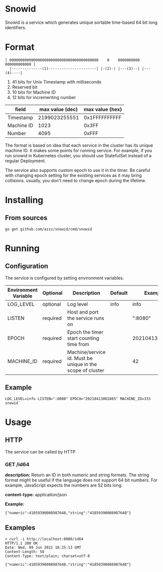 # Snowid
Snowid is a service which generates unique sortable time-based 64 bit long identifiers.

# Format

```
[ 00000000000000000000000000000000000000000    0    0000000000 000000000000 ]
  |--------------(1)----------------------| |-(2)-| |---(3)--| |---(4)----|
```
1) 41 bits for Unix Timestamp with milliseconds
2) Reserved bit
3) 10 bits for Machine ID
4) 12 bits for incrementing number

| field      | max value (dec) | max value (hex) |
|------------|-----------------|-----------------|
| Timestamp  | 2199023255551   | 0x1FFFFFFFFFF   |
| Machine ID | 1023            | 0x3FF           |
| Number     | 4095            | 0xFFF           |

The format is based on idea that each service in the cluster has its unique machine ID. 
It makes some points for running service. For example, if you run snowid in Kubernetes cluster, you should use StatefulSet instead of a regular Deployment. 

The service also supports custom epoch to use it in the timer. Be careful with changing epoch setting for the existing services as it may bring collisions. 
usually, you don't need to change epoch during the lifetime.   

# Installing

## From sources

```
go get github.com/azzz/snowid/cmd/snowid
```

# Running

## Configuration
The service is configured by setting environment variables.

| Environment Variable | Optional | Description                                                | Default | Example        |
|----------------------|----------|------------------------------------------------------------|---------|----------------|
| LOG_LEVEL            | optional | Log level                                                  | info    | info           |
| LISTEN               | required | Host and port the service runs on                          |         | ":8080"        |
| EPOCH                | required | Epoch the timer start counting time from                   |         | 20210413001805 |
| MACHINE_ID           | required | Machine/service id. Must be unique in the scope of cluster |         | 42             |

## Example

```
LOG_LEVEL=info LISTEN=":8080" EPOCH="20210413001805" MACHINE_ID=333 snowid`
```

# Usage

## HTTP

The service can be called by HTTP

### GET /id64

**description:** Return an ID in both numeric and string formats. The string format might be useful if the language does not support 64 bit numbers. For example, JavaScript expects the numbers are 52 bits long. 

**content-type:** application/json

**Example:**

```
{"numeric":41859390008987648,"string":"41859390008987648"}
```

## Examples

```
> curl -i http://localhost:8080/id64
HTTP/1.1 200 OK
Date: Wed, 09 Jun 2021 18:25:13 GMT
Content-Length: 58
Content-Type: text/plain; charset=utf-8

{"numeric":41859390008987648,"string":"41859390008987648"}
```
